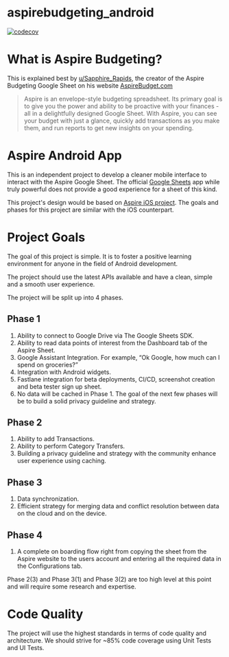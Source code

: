 # aspirebudgeting_android

[![codecov](https://codecov.io/gh/aspirebudgetingmobile/aspirebudgeting_android/branch/master/graph/badge.svg)](https://codecov.io/gh/aspirebudgetingmobile/aspirebudgeting_android)

# What is Aspire Budgeting?
This is explained best by [u/Sapphire_Rapids](https://www.reddit.com/user/Sapphire_Rapids/), the creator of the Aspire Budgeting Google Sheet on his website [AspireBudget.com](https://aspirebudget.com/)
> Aspire is an envelope-style budgeting spreadsheet. Its primary goal is to give you the power and ability to be proactive with your finances - all in a delightfully designed Google Sheet. With Aspire, you can see your budget with just a glance, quickly add transactions as you make them, and run reports to get new insights on your spending.

# Aspire Android App
This is an independent project to develop a cleaner mobile interface to interact with the Aspire Google Sheet. The official [Google Sheets](https://play.google.com/store/apps/details?id=com.google.android.apps.docs.editors.sheets) app while truly powerful does not provide a good experience for a sheet of this kind. 

This project's design would be based on [Aspire iOS project](https://github.com/mohitathwani/aspirebudgeting). The goals and phases for this project are similar with the iOS counterpart. 

# Project Goals
The goal of this project is simple. It is to foster a positive learning environment for anyone in the field of Android development. 

The project should use the latest APIs available and have a clean, simple and a smooth user experience. 

The project will be split up into 4 phases. 

## Phase 1

1. Ability to connect to Google Drive via The Google Sheets SDK. 
2. Ability to read data points of interest from the Dashboard tab of the Aspire Sheet. 
3. Google Assistant Integration. For example, “Ok Google, how much can I spend on groceries?”
4. Integration with Android widgets. 
5. Fastlane integration for beta deployments, CI/CD, screenshot creation and beta tester sign up sheet. 
6. No data will be cached in Phase 1. The goal of the next few phases will be to build a solid privacy guideline and strategy. 

## Phase 2

1. Ability to add Transactions. 
2. Ability to perform Category Transfers.
3. Building a privacy guideline and strategy with the community enhance user experience using caching. 

## Phase 3

1. Data synchronization. 
2. Efficient strategy for merging data and conflict resolution between data on the cloud and on the device. 

## Phase 4

1. A complete on boarding flow right from copying the sheet from the Aspire website to the users account and entering all the required data in the Configurations tab. 

Phase 2(3) and Phase 3(1) and Phase 3(2) are too high level at this point and will require some research and expertise. 

# Code Quality

The project will use the highest standards in terms of code quality and architecture. We should strive for ~85% code coverage using Unit Tests and UI Tests.

